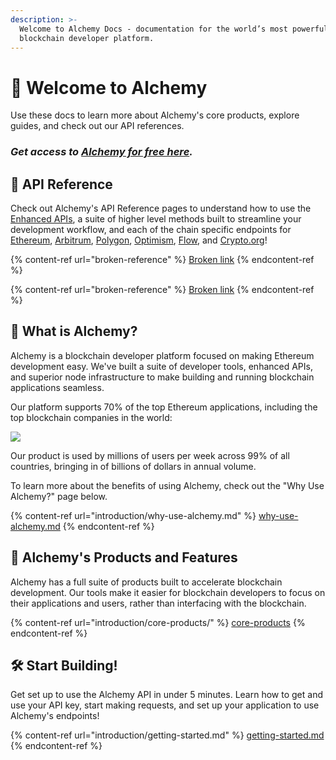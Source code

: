 ```yaml
---
description: >-
  Welcome to Alchemy Docs - documentation for the world’s most powerful
  blockchain developer platform.
---
```


# 👋 Welcome to Alchemy

Use these docs to learn more about Alchemy's core products, explore guides, and check out our API references.

### _Get access to_ [_Alchemy for free here_](https://alchemy.com/?r=e68b2f77-7fc7-4ef7-8e9c-cdfea869b9b5)_._

## 📖 API Reference

Check out Alchemy's API Reference pages to understand how to use the [Enhanced APIs](broken-reference), a suite of higher level methods built to streamline your development workflow, and each of the chain specific endpoints for [Ethereum](apis/ethereum/), [Arbitrum](apis/arbitrum/), [Polygon](apis/polygon-api/), [Optimism](apis/optimism-api.md), [Flow](https://app.gitbook.com/o/-MB5OnTtI\_5pcZn7v2wm/s/-Mbe-myfcwH3hjIraizf/), and [Crypto.org](https://app.gitbook.com/o/-MB5OnTtI\_5pcZn7v2wm/s/-MR6M26d7HiK3wpCRH-V/)!

{% content-ref url="broken-reference" %}
[Broken link](broken-reference)
{% endcontent-ref %}

{% content-ref url="broken-reference" %}
[Broken link](broken-reference)
{% endcontent-ref %}

## 🤷 What is Alchemy?

Alchemy is a blockchain developer platform focused on making Ethereum development easy. We've built a suite of developer tools, enhanced APIs, and superior node infrastructure to make building and running blockchain applications seamless.

Our platform supports 70% of the top Ethereum applications, including the top blockchain companies in the world:

![](.gitbook/assets/screen-shot-2020-07-21-at-1.53.00-pm.png)

Our product is used by millions of users per week across 99% of all countries, bringing in of billions of dollars in annual volume.

To learn more about the benefits of using Alchemy, check out the "Why Use Alchemy?" page below.

{% content-ref url="introduction/why-use-alchemy.md" %}
[why-use-alchemy.md](introduction/why-use-alchemy.md)
{% endcontent-ref %}

## 🎁 Alchemy's Products and Features

Alchemy has a full suite of products built to accelerate blockchain development. Our tools make it easier for blockchain developers to focus on their applications and users, rather than interfacing with the blockchain.

{% content-ref url="introduction/core-products/" %}
[core-products](introduction/core-products/)
{% endcontent-ref %}

## 🛠 Start Building!

Get set up to use the Alchemy API in under 5 minutes. Learn how to get and use your API key, start making requests, and set up your application to use Alchemy's endpoints!

{% content-ref url="introduction/getting-started.md" %}
[getting-started.md](introduction/getting-started.md)
{% endcontent-ref %}
